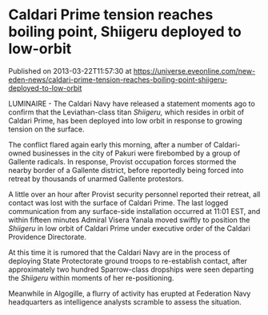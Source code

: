 # Caldari Prime tension reaches boiling point, Shiigeru deployed to low-orbit
Published on 2013-03-22T11:57:30 at https://universe.eveonline.com/new-eden-news/caldari-prime-tension-reaches-boiling-point-shiigeru-deployed-to-low-orbit

LUMINAIRE - The Caldari Navy have released a statement moments ago to confirm that the Leviathan-class titan _Shiigeru,_ which resides in orbit of Caldari Prime, has been deployed into low orbit in response to growing tension on the surface.

The conflict flared again early this morning, after a number of Caldari-owned businesses in the city of Pakuri were firebombed by a group of Gallente radicals. In response, Provist occupation forces stormed the nearby border of a Gallente district, before reportedly being forced into retreat by thousands of unarmed Gallente protestors.

A little over an hour after Provist security personnel reported their retreat, all contact was lost with the surface of Caldari Prime. The last logged communication from any surface-side installation occurred at 11:01 EST, and within fifteen minutes Admiral Visera Yanala moved swiftly to position the _Shiigeru_ in low orbit of Caldari Prime under executive order of the Caldari Providence Directorate.

At this time it is rumored that the Caldari Navy are in the process of deploying State Protectorate ground troops to re-establish contact, after approximately two hundred Sparrow-class dropships were seen departing the _Shiigeru_ within moments of her re-positioning.

Meanwhile in Algogille, a flurry of activity has erupted at Federation Navy headquarters as intelligence analysts scramble to assess the situation.
